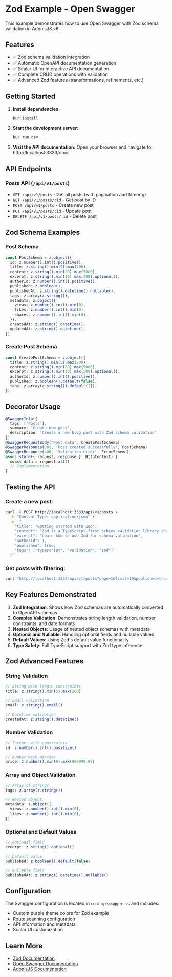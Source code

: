 # Zod Example - Open Swagger

This example demonstrates how to use Open Swagger with Zod schema validation in AdonisJS v6.

## Features

- ✅ Zod schema validation integration
- ✅ Automatic OpenAPI documentation generation
- ✅ Scalar UI for interactive API documentation
- ✅ Complete CRUD operations with validation
- ✅ Advanced Zod features (transformations, refinements, etc.)

## Getting Started

1. **Install dependencies:**

   ```bash
   bun install
   ```

2. **Start the development server:**

   ```bash
   bun run dev
   ```

3. **Visit the API documentation:**
   Open your browser and navigate to: http://localhost:3333/docs

## API Endpoints

### Posts API (`/api/v1/posts`)

- `GET /api/v1/posts` - Get all posts (with pagination and filtering)
- `GET /api/v1/posts/:id` - Get post by ID
- `POST /api/v1/posts` - Create new post
- `PUT /api/v1/posts/:id` - Update post
- `DELETE /api/v1/posts/:id` - Delete post

## Zod Schema Examples

### Post Schema

```typescript
const PostSchema = z.object({
  id: z.number().int().positive(),
  title: z.string().min(5).max(200),
  content: z.string().min(20).max(5000),
  excerpt: z.string().min(10).max(300).optional(),
  authorId: z.number().int().positive(),
  published: z.boolean(),
  publishedAt: z.string().datetime().nullable(),
  tags: z.array(z.string()),
  metadata: z.object({
    views: z.number().int().min(0),
    likes: z.number().int().min(0),
    shares: z.number().int().min(0),
  }),
  createdAt: z.string().datetime(),
  updatedAt: z.string().datetime(),
})
```

### Create Post Schema

```typescript
const CreatePostSchema = z.object({
  title: z.string().min(5).max(200),
  content: z.string().min(20).max(5000),
  excerpt: z.string().min(10).max(300).optional(),
  authorId: z.number().int().positive(),
  published: z.boolean().default(false),
  tags: z.array(z.string()).default([]),
})
```

## Decorator Usage

```typescript
@SwaggerInfo({
  tags: ['Posts'],
  summary: 'Create new post',
  description: 'Create a new blog post with Zod schema validation'
})
@SwaggerRequestBody('Post data', CreatePostSchema)
@SwaggerResponse(201, 'Post created successfully', PostSchema)
@SwaggerResponse(400, 'Validation error', ErrorSchema)
async store({ request, response }: HttpContext) {
  const data = request.all()
  // Implementation...
}
```

## Testing the API

### Create a new post:

```bash
curl -X POST http://localhost:3333/api/v1/posts \
  -H "Content-Type: application/json" \
  -d '{
    "title": "Getting Started with Zod",
    "content": "Zod is a TypeScript-first schema validation library that provides excellent type safety and runtime validation for your applications...",
    "excerpt": "Learn how to use Zod for schema validation",
    "authorId": 1,
    "published": true,
    "tags": ["typescript", "validation", "zod"]
  }'
```

### Get posts with filtering:

```bash
curl "http://localhost:3333/api/v1/posts?page=1&limit=10&published=true&author=1"
```

## Key Features Demonstrated

1. **Zod Integration**: Shows how Zod schemas are automatically converted to OpenAPI schemas
2. **Complex Validation**: Demonstrates string length validation, number constraints, and date formats
3. **Nested Objects**: Usage of nested object schemas with metadata
4. **Optional and Nullable**: Handling optional fields and nullable values
5. **Default Values**: Using Zod's default value functionality
6. **Type Safety**: Full TypeScript support with Zod type inference

## Zod Advanced Features

### String Validation

```typescript
// String with length constraints
title: z.string().min(5).max(200)

// Email validation
email: z.string().email()

// DateTime validation
createdAt: z.string().datetime()
```

### Number Validation

```typescript
// Integer with constraints
id: z.number().int().positive()

// Number with min/max
price: z.number().min(0).max(999999.99)
```

### Array and Object Validation

```typescript
// Array of strings
tags: z.array(z.string())

// Nested object
metadata: z.object({
  views: z.number().int().min(0),
  likes: z.number().int().min(0),
})
```

### Optional and Default Values

```typescript
// Optional field
excerpt: z.string().optional()

// Default value
published: z.boolean().default(false)

// Nullable field
publishedAt: z.string().datetime().nullable()
```

## Configuration

The Swagger configuration is located in `config/swagger.ts` and includes:

- Custom purple theme colors for Zod example
- Route scanning configuration
- API information and metadata
- Scalar UI customization

## Learn More

- [Zod Documentation](https://zod.dev/)
- [Open Swagger Documentation](https://github.com/DreamsHive/open-swagger)
- [AdonisJS Documentation](https://adonisjs.com/)
